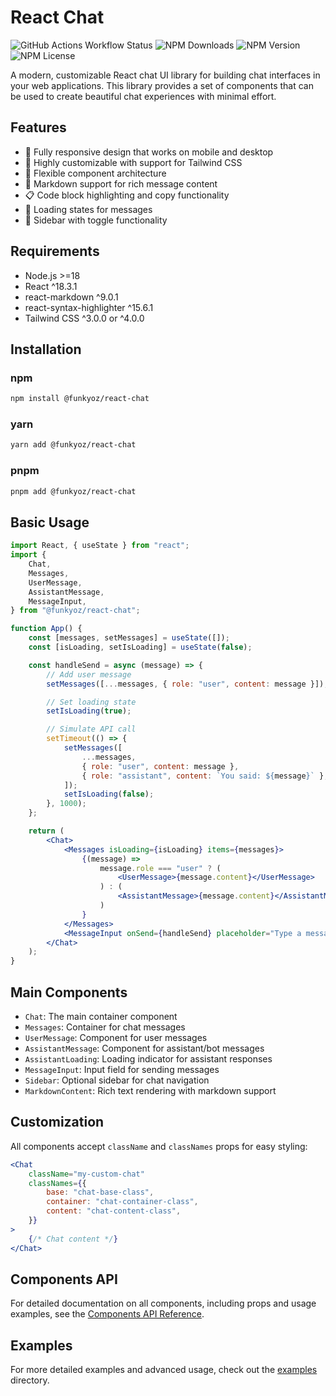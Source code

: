 # React Chat

![GitHub Actions Workflow Status](https://img.shields.io/github/actions/workflow/status/FunkyOz/react-chat/tests.yml)
![NPM Downloads](https://img.shields.io/npm/dm/%40funkyoz%2Freact-chat)
![NPM Version](https://img.shields.io/npm/v/%40funkyoz%2Freact-chat)
![NPM License](https://img.shields.io/npm/l/%40funkyoz%2Freact-chat)

A modern, customizable React chat UI library for building chat interfaces in your web applications. This library provides a set of components that can be used to create beautiful chat experiences with minimal effort.

## Features

- 📱 Fully responsive design that works on mobile and desktop
- 🎨 Highly customizable with support for Tailwind CSS
- 🔧 Flexible component architecture
- 📝 Markdown support for rich message content
- 📋 Code block highlighting and copy functionality
- 🔄 Loading states for messages
- 🧩 Sidebar with toggle functionality

## Requirements

- Node.js >=18
- React ^18.3.1
- react-markdown ^9.0.1
- react-syntax-highlighter ^15.6.1
- Tailwind CSS ^3.0.0 or ^4.0.0

## Installation

### npm

```bash
npm install @funkyoz/react-chat
```

### yarn

```bash
yarn add @funkyoz/react-chat
```

### pnpm

```bash
pnpm add @funkyoz/react-chat
```

## Basic Usage

```jsx
import React, { useState } from "react";
import {
    Chat,
    Messages,
    UserMessage,
    AssistantMessage,
    MessageInput,
} from "@funkyoz/react-chat";

function App() {
    const [messages, setMessages] = useState([]);
    const [isLoading, setIsLoading] = useState(false);

    const handleSend = async (message) => {
        // Add user message
        setMessages([...messages, { role: "user", content: message }]);

        // Set loading state
        setIsLoading(true);

        // Simulate API call
        setTimeout(() => {
            setMessages([
                ...messages,
                { role: "user", content: message },
                { role: "assistant", content: `You said: ${message}` },
            ]);
            setIsLoading(false);
        }, 1000);
    };

    return (
        <Chat>
            <Messages isLoading={isLoading} items={messages}>
                {(message) =>
                    message.role === "user" ? (
                        <UserMessage>{message.content}</UserMessage>
                    ) : (
                        <AssistantMessage>{message.content}</AssistantMessage>
                    )
                }
            </Messages>
            <MessageInput onSend={handleSend} placeholder="Type a message..." />
        </Chat>
    );
}
```

## Main Components

- `Chat`: The main container component
- `Messages`: Container for chat messages
- `UserMessage`: Component for user messages
- `AssistantMessage`: Component for assistant/bot messages
- `AssistantLoading`: Loading indicator for assistant responses
- `MessageInput`: Input field for sending messages
- `Sidebar`: Optional sidebar for chat navigation
- `MarkdownContent`: Rich text rendering with markdown support

## Customization

All components accept `className` and `classNames` props for easy styling:

```jsx
<Chat
    className="my-custom-chat"
    classNames={{
        base: "chat-base-class",
        container: "chat-container-class",
        content: "chat-content-class",
    }}
>
    {/* Chat content */}
</Chat>
```

## Components API

For detailed documentation on all components, including props and usage examples, see the [Components API Reference](./components-api.md).

## Examples

For more detailed examples and advanced usage, check out the [examples](./examples) directory.
